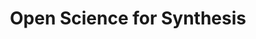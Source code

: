 ---
title: "Open Science for Synthesis"
description: "OSS is a 3 week course geared towards early career researchers. Participants engage in a mix of lectures, exercises, and original group synthesis research - all geared towards learning and implementing best practices for open science."
featured_image: "images/group-work.jpg"
---